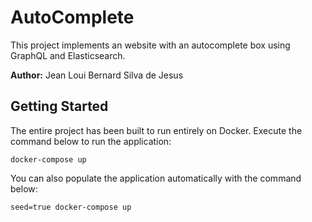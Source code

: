 # AutoComplete
This project implements an website with an autocomplete box using GraphQL and Elasticsearch.

**Author:** Jean Loui Bernard Silva de Jesus

## Getting Started
The entire project has been built to run entirely on Docker. Execute the command below to run the application:
```
docker-compose up
```

You can also populate the application automatically with the command below:
```
seed=true docker-compose up
```
